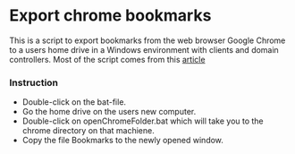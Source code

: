 # Export chrome bookmarks
This is a script to export bookmarks from the web browser Google Chrome to a users home drive in a Windows environment with clients and domain controllers. 
Most of the script comes from this [article](https://community.spiceworks.com/scripts/show/2259-backup-bookmarks)

### Instruction
* Double-click on the bat-file.
* Go the home drive on the users new computer.
* Double-click on openChromeFolder.bat which will take you to the chrome directory on that machiene.
* Copy the file Bookmarks to the newly opened window.